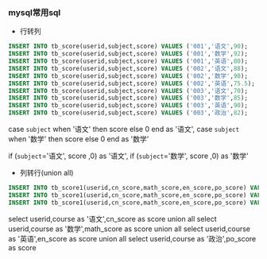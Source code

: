 ### mysql常用sql

- 行转列
```sql
INSERT INTO tb_score(userid,subject,score) VALUES ('001','语文',90);
INSERT INTO tb_score(userid,subject,score) VALUES ('001','数学',92);
INSERT INTO tb_score(userid,subject,score) VALUES ('001','英语',80);
INSERT INTO tb_score(userid,subject,score) VALUES ('002','语文',88);
INSERT INTO tb_score(userid,subject,score) VALUES ('002','数学',90);
INSERT INTO tb_score(userid,subject,score) VALUES ('002','英语',75.5);
INSERT INTO tb_score(userid,subject,score) VALUES ('003','语文',70);
INSERT INTO tb_score(userid,subject,score) VALUES ('003','数学',85);
INSERT INTO tb_score(userid,subject,score) VALUES ('003','英语',90);
INSERT INTO tb_score(userid,subject,score) VALUES ('003','政治',82);
```
case `subject` when '语文' then score else 0 end as '语文',
case `subject` when '数学' then score else 0 end as '数学'

if (`subject`='语文', score ,0) as '语文',
if (`subject`='数学', score ,0) as '数学'


- 列转行(union all)
```sql
INSERT INTO tb_score1(userid,cn_score,math_score,en_score,po_score) VALUES ('001',90,92,80,0);
INSERT INTO tb_score1(userid,cn_score,math_score,en_score,po_score) VALUES ('002',88,90,75.5,0);
INSERT INTO tb_score1(userid,cn_score,math_score,en_score,po_score) VALUES ('003',70,85,90,82);
```
select userid,course as '语文',cn_score as score
union all
select userid,course as '数学',math_score as score
union all
select userid,course as '英语',en_score as score
union all
select userid,course as '政治',po_score as score


